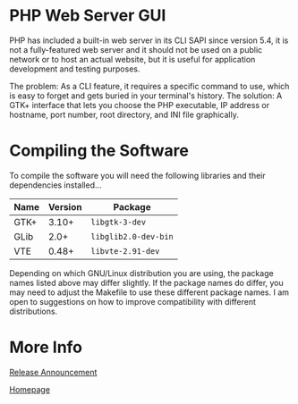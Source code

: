 PHP Web Server GUI
===
PHP has included a built-in web server in its CLI SAPI since version 5.4, it is
not a fully-featured web server and it should not be used on a public network or
to host an actual website, but it is useful for application development and
testing purposes.

The problem: As a CLI feature, it requires a specific command to use, which is
easy to forget and gets buried in your terminal's history. The solution: A GTK+
interface that lets you choose the PHP executable, IP address or hostname, port
number, root directory, and INI file graphically.

Compiling the Software
===
To compile the software you will need the following libraries and their
dependencies installed...

Name | Version | Package
---- | ------- | --------------------
GTK+ | 3.10+   | `libgtk-3-dev`
GLib | 2.0+    | `libglib2.0-dev-bin`
VTE  | 0.48+   | `libvte-2.91-dev`

Depending on which GNU/Linux distribution you are using, the package names
listed above may differ slightly. If the package names do differ, you may need
to adjust the Makefile to use these different package names. I am open to
suggestions on how to improve compatibility with different distributions.

More Info
===
[Release Announcement](https://www.barkdull.org/news/announcing-php-webserver-gui)

[Homepage](https://www.barkdull.org/software/php-webserver-gui)
